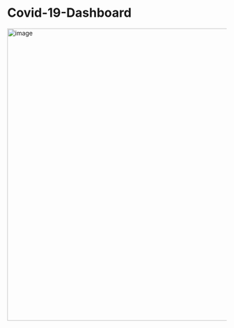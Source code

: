# Covid-19-Dashboard

<img width="643" height="670" alt="image" src="https://github.com/user-attachments/assets/621684fb-cefc-4f47-96c4-c69e477b7a91" />
